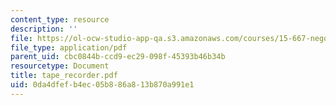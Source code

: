 ```yaml
---
content_type: resource
description: ''
file: https://ol-ocw-studio-app-qa.s3.amazonaws.com/courses/15-667-negotiation-and-conflict-management-spring-2001/0da4dfefb4ec05b886a813b870a991e1_tape_recorder.pdf
file_type: application/pdf
parent_uid: cbc0844b-ccd9-ec29-098f-45393b46b34b
resourcetype: Document
title: tape_recorder.pdf
uid: 0da4dfef-b4ec-05b8-86a8-13b870a991e1
---
```

